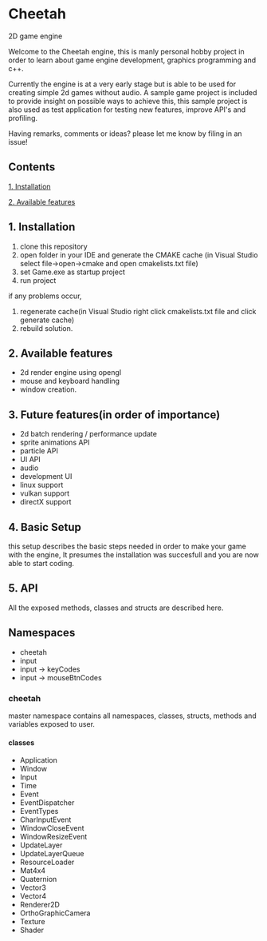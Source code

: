 # Cheetah
2D game engine

Welcome to the Cheetah engine, this is manly personal hobby project in order to learn about game engine development, graphics programming and c++.

Currently the engine is at a very early stage but is able to be used for creating simple 2d games without audio. 
A sample game project is included to provide insight on possible ways to achieve this, this sample project is also used as test application for testing new features, improve API's and profiling.

Having remarks, comments or ideas? please let me know by filing in an issue!

## Contents
[1. Installation](#1-installation)

[2. Available features](##2-available-features)

## 1. Installation
1. clone this repository 
2. open folder in your IDE and generate the CMAKE cache (in Visual Studio select file->open->cmake and open cmakelists.txt file)
3. set Game.exe as startup project
4. run project

if any problems occur,
1. regenerate cache(in Visual Studio right click cmakelists.txt file and click generate cache)
2. rebuild solution.

## 2. Available features
- 2d render engine using opengl
- mouse and keyboard handling
- window creation.

## 3. Future features(in order of importance)
- 2d batch rendering / performance update
- sprite animations API
- particle API
- UI API
- audio
- development UI
- linux support
- vulkan support
- directX support

## 4. Basic Setup
this setup describes the basic steps needed in order to make your game with the engine, It presumes the installation was succesfull and you are now able to start coding.

## 5. API
All the exposed methods, classes and structs are described here.

## Namespaces
- cheetah
- input
- input -> keyCodes
- input -> mouseBtnCodes

### cheetah
master namespace contains all namespaces, classes, structs, methods and variables exposed to user.

#### classes
- Application
- Window
- Input
- Time
- Event
- EventDispatcher
- EventTypes
- CharInputEvent
- WindowCloseEvent
- WindowResizeEvent
- UpdateLayer
- UpdateLayerQueue
- ResourceLoader<T>
- Mat4x4<T>
- Quaternion
- Vector3<T>
- Vector4<T>
- Renderer2D
- OrthoGraphicCamera
- Texture
- Shader

 
